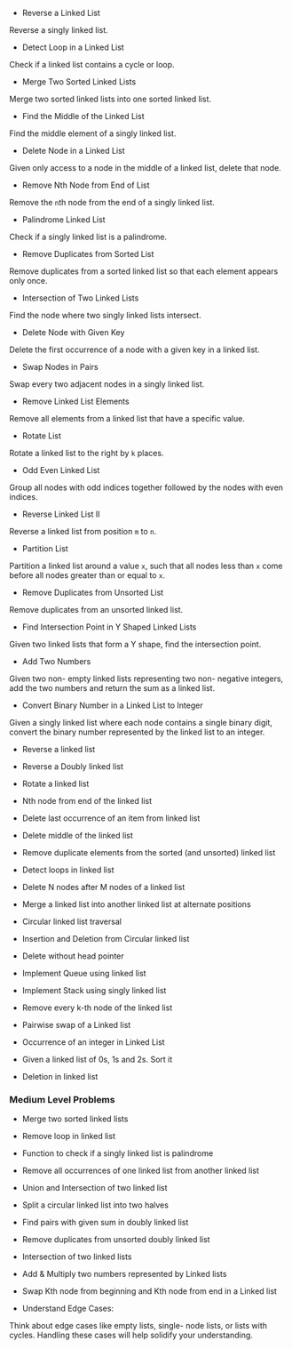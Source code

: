 
- Reverse a Linked List

 Reverse a singly linked list.

- Detect Loop in a Linked List
 
 Check if a linked list contains a cycle or loop.

- Merge Two Sorted Linked Lists
 
 Merge two sorted linked lists into one sorted linked list.

- Find the Middle of the Linked List
 
 Find the middle element of a singly linked list.

- Delete Node in a Linked List
 
 Given only access to a node in the middle of a linked list, delete that node.

- Remove Nth Node from End of List
 
 Remove the `n`th node from the end of a singly linked list.

- Palindrome Linked List
 
 Check if a singly linked list is a palindrome.

- Remove Duplicates from Sorted List
 
 Remove duplicates from a sorted linked list so that each element appears only once.

- Intersection of Two Linked Lists
 
 Find the node where two singly linked lists intersect.

- Delete Node with Given Key
 
 Delete the first occurrence of a node with a given key in a linked list.

- Swap Nodes in Pairs
 
 Swap every two adjacent nodes in a singly linked list.

- Remove Linked List Elements
 
 Remove all elements from a linked list that have a specific value.

- Rotate List
 
 Rotate a linked list to the right by `k` places.

- Odd Even Linked List
 
 Group all nodes with odd indices together followed by the nodes with even indices.

- Reverse Linked List II
 
 Reverse a linked list from position `m` to `n`.

- Partition List
 
 Partition a linked list around a value `x`, such that all nodes less than `x` come before all nodes greater than or equal to `x`.

- Remove Duplicates from Unsorted List
 
 Remove duplicates from an unsorted linked list.

- Find Intersection Point in Y Shaped Linked Lists
 
 Given two linked lists that form a Y shape, find the intersection point.

- Add Two Numbers
 
 Given two non- empty linked lists representing two non- negative integers, add the two numbers and return the sum as a linked list.

- Convert Binary Number in a Linked List to Integer
 
 Given a singly linked list where each node contains a single binary digit, convert the binary number represented by the linked list to an integer.

- Reverse a linked list 

- Reverse a Doubly linked list 

- Rotate a linked list 

- Nth node from end of the linked list 

- Delete last occurrence of an item from linked list 

- Delete middle of the linked list 

- Remove duplicate elements from the sorted (and unsorted) linked list 

- Detect loops in linked list 

- Delete N nodes after M nodes of a linked list 

- Merge a linked list into another linked list at alternate positions 

- Circular linked list traversal 

- Insertion and Deletion from Circular linked list 

- Delete without head pointer 

- Implement Queue using linked list 

- Implement Stack using singly linked list 

- Remove every k-th node of the linked list 

- Pairwise swap of a Linked list 

- Occurrence of an integer in Linked List 

- Given a linked list of 0s, 1s and 2s. Sort it 

- Deletion in linked list 


### Medium Level Problems 


- Merge two sorted linked lists 

- Remove loop in linked list 

- Function to check if a singly linked list is palindrome 

- Remove all occurrences of one linked list from another linked list

- Union and Intersection of two linked list 

- Split a circular linked list into two halves 

- Find pairs with given sum in doubly linked list

- Remove duplicates from unsorted doubly linked list 

- Intersection of two linked lists

- Add & Multiply two numbers represented by Linked lists 

- Swap Kth node from beginning and Kth node from end in a Linked list



* Understand Edge Cases:
 
 Think about edge cases like empty lists, single- node lists, or lists with cycles. Handling these cases will help solidify your understanding.


